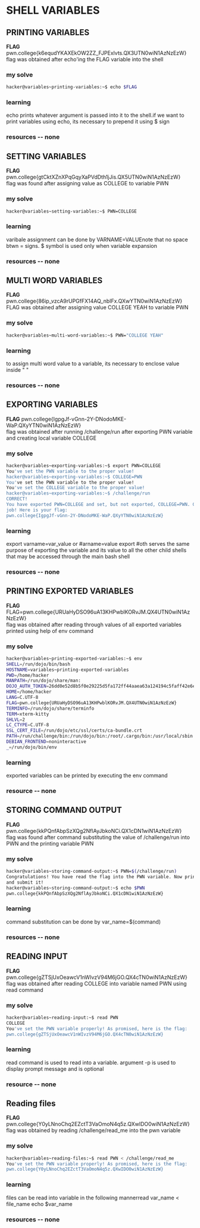 # SHELL VARIABLES

## PRINTING VARIABLES
**FLAG** pwn.college{k6equdYKAXEkOW2ZZ_FJPExlvts.QX3UTN0wiN1AzNzEzW}\
flag was obtained after echo'ing the FLAG variable into the shell
### my solve
```bash
hacker@variables~printing-variables:~$ echo $FLAG
```
### learning
echo prints whatever argument is passed into it to the shell.if we want to print variables using echo, its necessary to prepend it using $ sign
### resources -- none

## SETTING VARIABLES
**FLAG** pwn.college{gtCktXZnXPqGqyXaPVdDth1jJis.QX5UTN0wiN1AzNzEzW}\
flag was found after assigning value as COLLEGE to variable PWN
### my solve
```bash
hacker@variables~setting-variables:~$ PWN=COLLEGE
```
### learning
varibale assignment can be done by VARNAME=VALUEnote that no space btwn = signs. $ symbol is used only when variable expansion
### resources -- none

## MULTI WORD VARIABLES
**FLAG** pwn.college{86ip_vzcA9rUPGfFX14AQ_nbIFx.QXwYTN0wiN1AzNzEzW}\
FLAG was obtained after assigning value COLLEGE YEAH to variable PWN
### my solve 
```bash
hacker@variables~multi-word-variables:~$ PWN="COLLEGE YEAH"
```
### learning
to assign multi word value to a variable, its necessary to enclose value inside " " 
### resources -- none

## EXPORTING VARIABLES
**FLAG** pwn.college{IgpgJf-vGnn-2Y-DNodoMKE-WaP.QXyYTN0wiN1AzNzEzW}\
flag was obtained after running /challenge/run after exporting PWN variable and creating local variable COLLEGE
### my solve 
```bash
hacker@variables~exporting-variables:~$ export PWN=COLLEGE
You've set the PWN variable to the proper value!
hacker@variables~exporting-variables:~$ COLLEGE=PWN
You've set the PWN variable to the proper value!
You've set the COLLEGE variable to the proper value!
hacker@variables~exporting-variables:~$ /challenge/run
CORRECT!
You have exported PWN=COLLEGE and set, but not exported, COLLEGE=PWN. Great 
job! Here is your flag:
pwn.college{IgpgJf-vGnn-2Y-DNodoMKE-WaP.QXyYTN0wiN1AzNzEzW}
```
### learning
export varname=var_value or #arname=value export #oth serves the same purpose of exporting the variable and its value to all the other child shells that may be accessed through the main bash shell
### resources -- none

## PRINTING EXPORTED VARIABLES
**FLAG** FLAG=pwn.college{URUaHyDSO96uA13KHPwblKORvJM.QX4UTN0wiN1AzNzEzW}\
flag was obtained after reading through values of all exported variables printed using help of env command
### my solve
```bash
hacker@variables~printing-exported-variables:~$ env
SHELL=/run/dojo/bin/bash
HOSTNAME=variables~printing-exported-variables
PWD=/home/hacker
MANPATH=/run/dojo/share/man:
DOJO_AUTH_TOKEN=26dd0e52d8b5f0e29225d5fa172ff44aaea63a124194c5faff42e6e88eae479e
HOME=/home/hacker
LANG=C.UTF-8
FLAG=pwn.college{URUaHyDSO96uA13KHPwblKORvJM.QX4UTN0wiN1AzNzEzW}
TERMINFO=/run/dojo/share/terminfo
TERM=xterm-kitty
SHLVL=2
LC_CTYPE=C.UTF-8
SSL_CERT_FILE=/run/dojo/etc/ssl/certs/ca-bundle.crt
PATH=/run/challenge/bin:/run/dojo/bin:/root/.cargo/bin:/usr/local/sbin:/usr/local/bin:/usr/sbin:/usr/bin:/sbin:/bin
DEBIAN_FRONTEND=noninteractive
_=/run/dojo/bin/env
```
### learning
exported variables can be printed by executing the env command
### resource -- none

## STORING COMMAND OUTPUT
**FLAG** pwn.college{kkPQnfAbpSzXQg2NflAyJbkoNCi.QX1cDN1wiN1AzNzEzW}\
flag was found after command substituting the value of /challenge/run into PWN and the printing variable PWN
### my solve
```bash
hacker@variables~storing-command-output:~$ PWN=$(/challenge/run)
Congratulations! You have read the flag into the PWN variable. Now print it out 
and submit it!
hacker@variables~storing-command-output:~$ echo $PWN
pwn.college{kkPQnfAbpSzXQg2NflAyJbkoNCi.QX1cDN1wiN1AzNzEzW}
```
### learning
command substitution can be done by var_name=$(command)
### resources -- none

## READING INPUT
**FLAG** pwn.college{gZTSjUxOeawcV1nWIvzV94M6jGO.QX4cTN0wiN1AzNzEzW}\
flag was obtained after reading COLLEGE into variable named PWN using read command
### my solve
```bash
hacker@variables~reading-input:~$ read PWN
COLLEGE
You've set the PWN variable properly! As promised, here is the flag:
pwn.college{gZTSjUxOeawcV1nWIvzV94M6jGO.QX4cTN0wiN1AzNzEzW}
```
### learning
read command is used to read into a variable. argument -p is used to display prompt message and is optional
### resource -- none

## Reading files
**FLAG** pwn.college{Y0yLNnoChq2EZctT3VaOmoN4q5z.QXwIDO0wiN1AzNzEzW}\
flag was obtained by reading /challenge/read_me into the pwn variable
### my solve
```bash
hacker@variables~reading-files:~$ read PWN < /challenge/read_me
You've set the PWN variable properly! As promised, here is the flag:
pwn.college{Y0yLNnoChq2EZctT3VaOmoN4q5z.QXwIDO0wiN1AzNzEzW}
```
### learning
files can be read into variable in the following mannerread var_name < file_name
echo $var_name
### resources -- none
